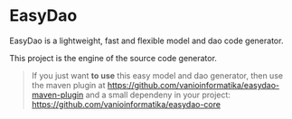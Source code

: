 EasyDao
=======

EasyDao is a lightweight, fast and flexible model and dao code generator.

This project is the engine of the source code generator.

> If you just want **to use** this easy model and dao generator, then use the maven plugin at https://github.com/vanioinformatika/easydao-maven-plugin and a small dependeny in your project: https://github.com/vanioinformatika/easydao-core
